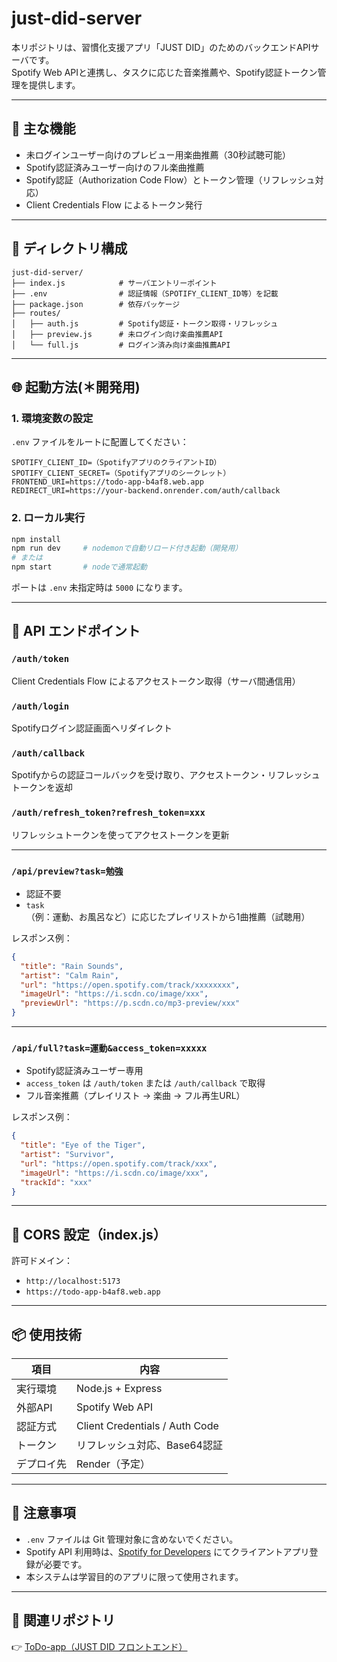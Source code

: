 # just-did-server

本リポジトリは、習慣化支援アプリ「JUST DID」のためのバックエンドAPIサーバです。  
Spotify Web APIと連携し、タスクに応じた音楽推薦や、Spotify認証トークン管理を提供します。

---

## 🎯 主な機能

- 未ログインユーザー向けのプレビュー用楽曲推薦（30秒試聴可能）
- Spotify認証済みユーザー向けのフル楽曲推薦
- Spotify認証（Authorization Code Flow）とトークン管理（リフレッシュ対応）
- Client Credentials Flow によるトークン発行

---

## 📁 ディレクトリ構成

```
just-did-server/
├── index.js            # サーバエントリーポイント
├── .env                # 認証情報（SPOTIFY_CLIENT_ID等）を記載
├── package.json        # 依存パッケージ
├── routes/
│   ├── auth.js         # Spotify認証・トークン取得・リフレッシュ
│   ├── preview.js      # 未ログイン向け楽曲推薦API
│   └── full.js         # ログイン済み向け楽曲推薦API
```

---

## 🌐 起動方法(＊開発用)

### 1. 環境変数の設定

`.env` ファイルをルートに配置してください：

```
SPOTIFY_CLIENT_ID=（SpotifyアプリのクライアントID）
SPOTIFY_CLIENT_SECRET=（Spotifyアプリのシークレット）
FRONTEND_URI=https://todo-app-b4af8.web.app
REDIRECT_URI=https://your-backend.onrender.com/auth/callback
```

### 2. ローカル実行

```bash
npm install
npm run dev     # nodemonで自動リロード付き起動（開発用）
# または
npm start       # nodeで通常起動
```

ポートは `.env` 未指定時は `5000` になります。

---

## 🔗 API エンドポイント

### `/auth/token`  
Client Credentials Flow によるアクセストークン取得（サーバ間通信用）

### `/auth/login`  
Spotifyログイン認証画面へリダイレクト

### `/auth/callback`  
Spotifyからの認証コールバックを受け取り、アクセストークン・リフレッシュトークンを返却

### `/auth/refresh_token?refresh_token=xxx`  
リフレッシュトークンを使ってアクセストークンを更新

---

### `/api/preview?task=勉強`

- 認証不要
- `task`（例：運動、お風呂など）に応じたプレイリストから1曲推薦（試聴用）

レスポンス例：
```json
{
  "title": "Rain Sounds",
  "artist": "Calm Rain",
  "url": "https://open.spotify.com/track/xxxxxxxx",
  "imageUrl": "https://i.scdn.co/image/xxx",
  "previewUrl": "https://p.scdn.co/mp3-preview/xxx"
}
```

---

### `/api/full?task=運動&access_token=xxxxx`

- Spotify認証済みユーザー専用
- `access_token` は `/auth/token` または `/auth/callback` で取得
- フル音楽推薦（プレイリスト → 楽曲 → フル再生URL）

レスポンス例：
```json
{
  "title": "Eye of the Tiger",
  "artist": "Survivor",
  "url": "https://open.spotify.com/track/xxx",
  "imageUrl": "https://i.scdn.co/image/xxx",
  "trackId": "xxx"
}
```

---

## 🧪 CORS 設定（index.js）

許可ドメイン：
- `http://localhost:5173`
- `https://todo-app-b4af8.web.app`

---

## 📦 使用技術

| 項目        | 内容                             |
|-------------|----------------------------------|
| 実行環境    | Node.js + Express                |
| 外部API     | Spotify Web API                  |
| 認証方式    | Client Credentials / Auth Code   |
| トークン    | リフレッシュ対応、Base64認証    |
| デプロイ先  | Render（予定）                   |

---

## 📌 注意事項

- `.env` ファイルは Git 管理対象に含めないでください。
- Spotify API 利用時は、[Spotify for Developers](https://developer.spotify.com/dashboard/) にてクライアントアプリ登録が必要です。
- 本システムは学習目的のアプリに限って使用されます。

---

## 🔗 関連リポジトリ

👉 [ToDo-app（JUST DID フロントエンド）](https://github.com/h-kitora/ToDo-app)
